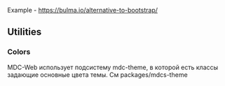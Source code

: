 Example - https://bulma.io/alternative-to-bootstrap/


## Utilities

### Colors

MDC-Web использует подсистему mdc-theme, в которой есть классы задающие основные цвета темы. См packages/mdcs-theme